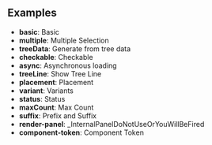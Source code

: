 ## Examples

- **basic**: Basic
- **multiple**: Multiple Selection
- **treeData**: Generate from tree data
- **checkable**: Checkable
- **async**: Asynchronous loading
- **treeLine**: Show Tree Line
- **placement**: Placement
- **variant**: Variants
- **status**: Status
- **maxCount**: Max Count
- **suffix**: Prefix and Suffix
- **render-panel**: _InternalPanelDoNotUseOrYouWillBeFired
- **component-token**: Component Token
